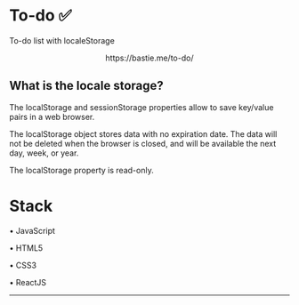# To-do ✅
To-do list with localeStorage

  <p align="center">
  https://bastie.me/to-do/</p>
  
## What is the locale storage?

The localStorage and sessionStorage properties allow to save key/value pairs in a web browser.

The localStorage object stores data with no expiration date. The data will not be deleted when the browser is closed, and will be available the next day, week, or year.

The localStorage property is read-only.


# Stack 

• JavaScript

• HTML5

• CSS3

• ReactJS 

------------




